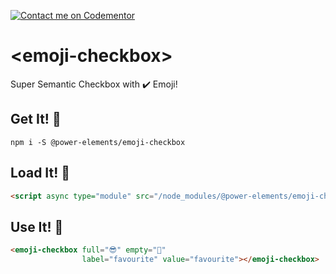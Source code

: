 [![Contact me on Codementor](https://cdn.codementor.io/badges/contact_me_github.svg)](https://www.codementor.io/bennyp?utm_source=github&utm_medium=button&utm_term=bennyp&utm_campaign=github)

# \<emoji-checkbox\>

Super Semantic Checkbox with ✔️ Emoji!

## Get It! 🚛
```
npm i -S @power-elements/emoji-checkbox
```

## Load It! 🐫
```html
<script async type="module" src="/node_modules/@power-elements/emoji-checkbox/emoji-checkbox.js"></script>
```

## Use It! 💪
```html
<emoji-checkbox full="😎" empty="💩"
                label="favourite" value="favourite"></emoji-checkbox>
```
